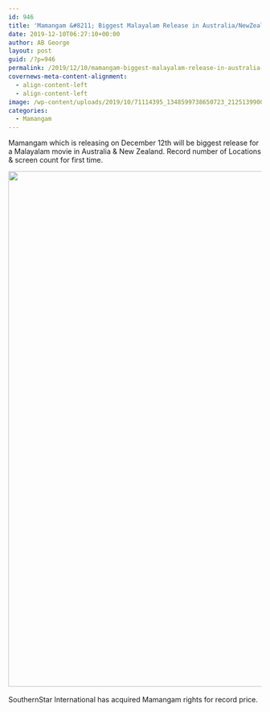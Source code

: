 ```yaml
---
id: 946
title: 'Mamangam &#8211; Biggest Malayalam Release in Australia/NewZealand'
date: 2019-12-10T06:27:10+00:00
author: AB George
layout: post
guid: /?p=946
permalink: /2019/12/10/mamangam-biggest-malayalam-release-in-australia-newzealand/
covernews-meta-content-alignment:
  - align-content-left
  - align-content-left
image: /wp-content/uploads/2019/10/71114395_1348599738650723_2125139900981313536_o-1200x2006.jpg
categories:
  - Mamangam
---
```

Mamangam which is releasing on December 12th will be biggest release for a Malayalam movie in Australia & New Zealand. Record number of Locations & screen count for first time. 

<img loading="lazy" width="842" height="1024" src="/wp-content/uploads/2019/12/78806908_2545463998905620_4723001348717543424_o-842x1024.jpg" alt="" class="wp-image-947" srcset="/wp-content/uploads/2019/12/78806908_2545463998905620_4723001348717543424_o-842x1024.jpg 842w, /wp-content/uploads/2019/12/78806908_2545463998905620_4723001348717543424_o-247x300.jpg 247w, /wp-content/uploads/2019/12/78806908_2545463998905620_4723001348717543424_o-768x934.jpg 768w, /wp-content/uploads/2019/12/78806908_2545463998905620_4723001348717543424_o.jpg 1052w" sizes="(max-width: 842px) 100vw, 842px" />  

SouthernStar International has acquired Mamangam rights for record price.